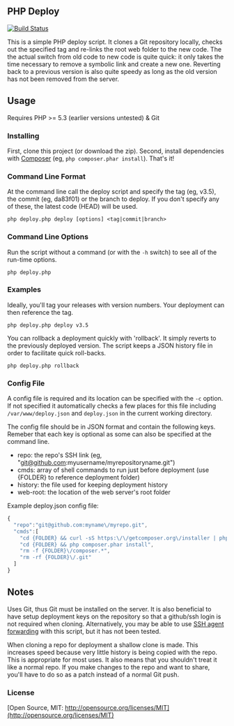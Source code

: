 ## PHP Deploy 
[![Build Status](https://travis-ci.org/firelit/phpdeploy.png?branch=master)](https://travis-ci.org/firelit/phpdeploy)

This is a simple PHP deploy script. It clones a Git repository locally, checks out the specified tag and re-links the root web folder to the new code. The the actual switch from old code to new code is quite quick: it only takes the time necessary to remove a symbolic link and create a new one. Reverting back to a previous version is also quite speedy as long as the old version has not been removed from the server.

## Usage
Requires PHP >= 5.3 (earlier versions untested) & Git

### Installing
First, clone this project (or download the zip). Second, install dependencies with [Composer](http://getcomposer.org/doc/00-intro.md) (eg, `php composer.phar install`). That's it!

### Command Line Format
At the command line call the deploy script and specify the tag (eg, v3.5), the commit (eg, da83f01) or the branch to deploy. If you don't specify any of these, the latest code (HEAD) will be used.

`php deploy.php deploy [options] <tag|commit|branch>`

### Command Line Options
Run the script without a command (or with the `-h` switch) to see all of the run-time options.

`php deploy.php`

### Examples
Ideally, you'll tag your releases with version numbers. Your deployment can then reference the tag.

`php deploy.php deploy v3.5`

You can rollback a deployment quickly with 'rollback'. It simply reverts to the previously deployed version. The script keeps a JSON history file in order to facilitate quick roll-backs.

`php deploy.php rollback`

### Config File
A config file is required and its location can be specified with the `-c` option. If not specified it automatically checks a few places for this file including `/var/www/deploy.json` and `deploy.json` in the current working directory.

The config file should be in JSON format and contain the following keys. Remeber that each key is optional as some can also be specified at the command line.
- repo: the repo's SSH link (eg, "git@github.com:myusername/myrepositoryname.git")
- cmds: array of shell commands to run just before deployment (use {FOLDER} to reference deployment folder)
- history: the file used for keeping deployment history
- web-root: the location of the web server's root folder

Example deploy.json config file:
```js
{
  "repo":"git@github.com:myname\/myrepo.git",
  "cmds":[
    "cd {FOLDER} && curl -sS https:\/\/getcomposer.org\/installer | php",
    "cd {FOLDER} && php composer.phar install",
    "rm -f {FOLDER}\/composer.*",
    "rm -rf {FOLDER}\/.git"
  ]
}
```

## Notes
Uses Git, thus Git must be installed on the server. It is also beneficial to have setup deployment keys on the repository so that a github/ssh login is not required when cloning. Alternatively, you may be able to use [SSH agent forwarding](https://help.github.com/articles/using-ssh-agent-forwarding) with this script, but it has not been tested.

When cloning a repo for deployment a shallow clone is made. This increases speed because very little history is being copied with the repo. This is appropriate for most uses. It also means that you shouldn't treat it like a normal repo. If you make changes to the repo and want to share, you'll have to do so as a patch instead of a normal Git push.

### License

[Open Source, MIT: http://opensource.org/licenses/MIT](http://opensource.org/licenses/MIT)
